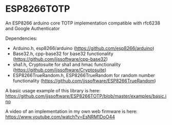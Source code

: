 # ESP8266TOTP

An ESP8266 arduino core TOTP implementation compatible with rfc6238 and Google Authenticator

Dependencies:
* Arduino.h, esp8266/arduino (https://github.com/esp8266/arduino)
* Base32.h, cpp-base32 for base32 functionality (https://github.com/jjssoftware/cpp-base32)
* sha1.h, Cryptosuite for sha1 and hmac functionality (https://github.com/jjssoftware/Cryptosuite)
* ESP8266TrueRandom.h, ESP8266TrueRandom for random number functionality (https://github.com/jjssoftware/ESP8266TrueRandom)

A basic usage example of this library is here: https://github.com/jjssoftware/ESP8266TOTP/blob/master/examples/basic.ino

A video of an implementation in my own web firmware is here: https://www.youtube.com/watch?v=EsNRM1DoO44
